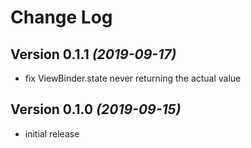Change Log
==========

Version 0.1.1 *(2019-09-17)*
----------------------------

- fix ViewBinder.state never returning the actual value

Version 0.1.0 *(2019-09-15)*
----------------------------

- initial release
